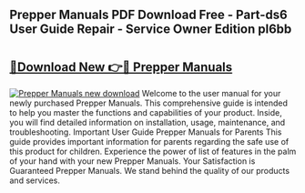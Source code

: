 ## Prepper Manuals PDF Download Free - Part-ds6 User Guide Repair - Service Owner Edition pl6bb

# <h2><a href="http://bc62605.oget.top/?id=Prepper+Manuals">🔗Download New 👉🔴 Prepper Manuals</a></h2>

[![Prepper Manuals new download](https://i.imgur.com/5g1atiW.png)](http://bc62605.oget.top/?id=Prepper+Manuals)
Welcome to the user manual for your newly purchased Prepper Manuals. This comprehensive guide is intended to help you master the functions and capabilities of your product. Inside, you will find detailed information on installation, usage, maintenance, and troubleshooting. Important User Guide Prepper Manuals for Parents This guide provides important information for parents regarding the safe use of this product for children. Experience the power of list of features in the palm of your hand with your new Prepper Manuals. Your Satisfaction is Guaranteed Prepper Manuals. We stand behind the quality of our products and services.
